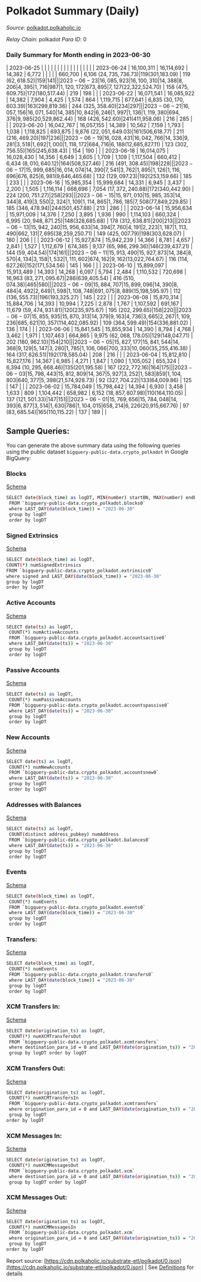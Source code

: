 # Polkadot Summary (Daily)

_Source_: [polkadot.polkaholic.io](https://polkadot.polkaholic.io)

*Relay Chain*: polkadot
*Para ID*: 0



### Daily Summary for Month ending in 2023-06-30


| 2023-06-25 |  |  |  |  |  |  |  |  |  |   |   |   |  |  |  |
| 2023-06-24 | 16,100,311 | 16,114,692 | 14,382 | 6,772 |  |  |  |  | 660,700 | 6,106 ($24,735,736.73) | 119 ($301,183.09) | 119 ($62,618.52) | 159 | 141 |  |
| 2023-06-23 | 16,085,923 | 16,100,310 | 14,388 | 8,206 | 4,395 | 1,716 | 987 | 1,120,172 | 673,895 | 7,127 ($22,322,524.70) | 158 ($475,609.75) | 172 ($180,517.44) | 219 | 198 |  |
| 2023-06-22 | 16,071,541 | 16,085,922 | 14,382 | 7,904 | 4,425 | 1,574 | 864 | 1,119,715 | 677,641 | 6,835 ($30,170,603.39) | 163 ($299,819.36) | 244 ($325,358.40) | 234 | 297 |  |
| 2023-06-21 | 16,057,156 | 16,071,540 | 14,385 | 10,842 | 6,246 | 1,997 | 1,136 | 1,119,380 | 694,376 | 9,985 ($20,529,862.44) | 168 ($426,542.60) | 241 ($411,958.06) | 216 | 285 |  |
| 2023-06-20 | 16,042,767 | 16,057,155 | 14,389 | 10,562 | 7,159 | 1,793 | 1,038 | 1,118,825 | 693,875 | 9,876 ($22,051,649.03) | 161 ($506,618.77) | 211 ($216,469.20) | 197 | 236 |  |
| 2023-06-19 | 16,028,431 | 16,042,766 | 14,336 | 9,281 | 3,518 | 1,692 | 1,000 | 1,118,172 | 684,716 | 6,188 ($12,685,827.11) | 123 ($302,756.55) | 165 ($245,638.43) | 154 | 190 |  |
| 2023-06-18 | 16,014,075 | 16,028,430 | 14,356 | 6,649 | 3,605 | 1,709 | 1,109 | 1,117,504 | 660,412 | 6,434 ($8,010,640.12) | 164 ($508,527.46) | 216 ($491,308.45) | 198 | 228 |  |
| 2023-06-17 | 15,999,685 | 16,014,074 | 14,390 | 7,541 | 3,762 | 1,895 | 1,126 | 1,116,696 | 676,825 | 6,981 ($9,646,465.68) | 132 ($129,097.23) | 192 ($253,159.66) | 185 | 233 |  |
| 2023-06-16 | 15,985,354 | 15,999,684 | 14,331 | 6,945 | 3,437 | 2,200 | 1,505 | 1,116,114 | 668,696 | 7,054 ($17,372,240.88) | 172 ($340,442.90) | 224 ($200,751.27) | 258 | 293 |  |
| 2023-06-15 | 15,971,010 | 15,985,353 | 14,344 | 8,419 | 3,550 | 2,324 | 1,109 | 1,114,865 | 1,786,185 | 7,508 ($77,849,229.85) | 185 ($346,478.94) | 244 ($501,457.88) | 213 | 286 |  |
| 2023-06-14 | 15,956,634 | 15,971,009 | 14,376 | 7,250 | 3,895 | 1,936 | 990 | 1,114,103 | 660,324 | 6,995 ($20,948,871.25) | 148 ($328,685.68) | 178 ($312,638.81) | 200 | 213 |  |
| 2023-06-13 | 15,942,240 | 15,956,633 | 14,394 | 7,760 | 4,191 | 2,223 | 1,187 | 1,113,490 | 662,131 | 7,695 ($38,259,250.71) | 149 ($425,007.79) | 198 ($303,628.07) | 180 | 206 |  |
| 2023-06-12 | 15,927,874 | 15,942,239 | 14,366 | 8,781 | 4,657 | 2,841 | 1,527 | 1,112,679 | 674,385 | 9,137 ($65,986,299.36) | 146 ($239,437.21) | 144 ($59,404.54) | 174 | 161 |  |
| 2023-06-11 | 15,913,490 | 15,927,873 | 14,384 | 8,570 | 4,134 | 3,158 | 1,532 | 1,111,602 | 674,162 | 9,162 ($13,022,764.67) | 116 ($114,627.26) | 152 ($171,534.56) | 145 | 166 |  |
| 2023-06-10 | 15,899,097 | 15,913,489 | 14,393 | 14,268 | 6,097 | 5,794 | 2,484 | 1,110,532 | 720,698 | 16,963 ($83,271,095.67) | 286 ($639,405.54) | 416 ($510,074.38) | 465 | 580 |  |
| 2023-06-09 | 15,884,707 | 15,899,096 | 14,390 | 8,484 | 4,492 | 2,649 | 1,598 | 1,108,748 | 691,075 | 8,889 ($15,198,595.97) | 112 ($136,555.73) | 196 ($193,325.27) | 145 | 222 |  |
| 2023-06-08 | 15,870,314 | 15,884,706 | 14,393 | 10,994 | 7,225 | 2,878 | 1,767 | 1,107,592 | 691,167 | 11,679 ($59,474,931.81) | 120 ($235,975.67) | 195 ($202,299.65) | 158 | 220 |  |
| 2023-06-07 | 15,855,935 | 15,870,313 | 14,379 | 9,163 | 4,736 | 3,665 | 2,267 | 1,109,236 | 685,621 | 10,357 ($114,402,085.92) | 109 ($364,599.49) | 154 ($336,881.02) | 136 | 174 |  |
| 2023-06-06 | 15,841,545 | 15,855,934 | 14,390 | 8,794 | 4,768 | 3,462 | 1,971 | 1,107,463 | 664,865 | 9,975 ($62,068,178.05) | 129 ($148,047.71) | 202 ($180,962.10) | 154 | 210 |  |
| 2023-06-05 | 15,827,177 | 15,841,544 | 14,368 | 9,129 | 5,147 | 3,280 | 1,785 | 1,106,066 | 700,333 | 10,060 ($35,255,416.38) | 164 ($317,626.51) | 192 ($178,585.04) | 208 | 216 |  |
| 2023-06-04 | 15,812,810 | 15,827,176 | 14,367 | 6,985 | 4,271 | 1,847 | 1,090 | 1,105,052 | 655,324 | 6,394 ($10,295,668.46) | 135 ($201,195.58) | 167 ($222,772.16) | 164 | 175 |  |
| 2023-06-03 | 15,798,443 | 15,812,809 | 14,367 | 5,927 | 3,252 | 1,583 | 859 | 1,104,803 | 640,377 | 5,398 ($21,574,928.73) | 92 ($327,704.22) | 133 ($64,009.86) | 125 | 147 |  |
| 2023-06-02 | 15,784,049 | 15,798,442 | 14,394 | 6,930 | 3,458 | 1,633 | 809 | 1,104,442 | 658,982 | 6,152 ($18,857,807.98) | 110 ($164,110.05) | 137 ($121,501.33) | 147 | 151 |  |
| 2023-06-01 | 15,769,656 | 15,784,048 | 14,393 | 6,877 | 3,514 | 1,630 | 786 | 1,104,015 | 658,214 | 6,226 ($20,915,667.76) | 97 ($83,685.54) | 165 ($110,115.22) | 137 | 189 |  |

## Sample Queries:
You can generate the above summary data using the following queries using the public dataset `bigquery-public-data.crypto_polkadot` in Google BigQuery:


### Blocks 

[Schema](https://github.com/colorfulnotion/substrate-etl/blob/main/schema/blocks.json)

```bash
SELECT date(block_time) as logDT, MIN(number) startBN, MAX(number) endBN, COUNT(*) numBlocks 
 FROM `bigquery-public-data.crypto_polkadot.blocks0`  
 where LAST_DAY(date(block_time)) = "2023-06-30" 
 group by logDT 
 order by logDT
```

### Signed Extrinsics 

[Schema](https://github.com/colorfulnotion/substrate-etl/blob/main/schema/extrinsics.json)

```bash
SELECT date(block_time) as logDT, 
COUNT(*) numSignedExtrinsics 
FROM `bigquery-public-data.crypto_polkadot.extrinsics0`  
where signed and LAST_DAY(date(block_time)) = "2023-06-30" 
group by logDT 
order by logDT
```

### Active Accounts 

[Schema](https://github.com/colorfulnotion/substrate-etl/blob/main/schema/accountsactive.json)

```bash
SELECT date(ts) as logDT, 
 COUNT(*) numActiveAccounts 
 FROM `bigquery-public-data.crypto_polkadot.accountsactive0` 
 where LAST_DAY(date(ts)) = "2023-06-30" 
 group by logDT 
 order by logDT
```

### Passive Accounts 

[Schema](https://github.com/colorfulnotion/substrate-etl/blob/main/schema/accountspassive.json)

```bash
SELECT date(ts) as logDT, 
 COUNT(*) numPassiveAccounts 
 FROM `bigquery-public-data.crypto_polkadot.accountspassive0` 
 where LAST_DAY(date(ts)) = "2023-06-30" 
 group by logDT 
 order by logDT
```

### New Accounts 

[Schema](https://github.com/colorfulnotion/substrate-etl/blob/main/schema/accountsnew.json)

```bash
SELECT date(ts) as logDT, 
 COUNT(*) numNewAccounts 
 FROM `bigquery-public-data.crypto_polkadot.accountsnew0` 
 where LAST_DAY(date(ts)) = "2023-06-30" 
 group by logDT
 order by logDT
```

### Addresses with Balances 

[Schema](https://github.com/colorfulnotion/substrate-etl/blob/main/schema/balances.json)

```bash
SELECT date(ts) as logDT,
 COUNT(distinct address_pubkey) numAddress 
 FROM `bigquery-public-data.crypto_polkadot.balances0` 
 where LAST_DAY(date(ts)) = "2023-06-30" 
 group by logDT 
 order by logDT
```

### Events 

[Schema](https://github.com/colorfulnotion/substrate-etl/blob/main/schema/events.json)

```bash
SELECT date(block_time) as logDT, 
 COUNT(*) numEvents 
 FROM `bigquery-public-data.crypto_polkadot.events0` 
 where LAST_DAY(date(block_time)) = "2023-06-30" 
 group by logDT 
 order by logDT
```

### Transfers:

[Schema](https://github.com/colorfulnotion/substrate-etl/blob/main/schema/transfers.json)

```bash
SELECT date(block_time) as logDT, 
 COUNT(*) numEvents 
 FROM `bigquery-public-data.crypto_polkadot.transfers0` 
 where LAST_DAY(date(block_time)) = "2023-06-30" 
 group by logDT 
 order by logDT
```

### XCM Transfers In: 

[Schema](https://github.com/colorfulnotion/substrate-etl/blob/main/schema/xcmtransfers.json)

```bash
SELECT date(origination_ts) as logDT, 
 COUNT(*) numXCMTransfersOut 
 FROM `bigquery-public-data.crypto_polkadot.xcmtransfers` 
 where destination_para_id = 0 and LAST_DAY(date(origination_ts)) = "2023-06-30" 
 group by logDT order by logDT
```

### XCM Transfers Out: 

[Schema](https://github.com/colorfulnotion/substrate-etl/blob/main/schema/xcmtransfers.json)

```bash
SELECT date(origination_ts) as logDT, 
 COUNT(*) numXCMTransfersIn 
 FROM `bigquery-public-data.crypto_polkadot.xcmtransfers` 
 where origination_para_id = 0 and LAST_DAY(date(origination_ts)) = "2023-06-30" 
 group by logDT 
order by logDT
```

### XCM Messages In: 

[Schema](https://github.com/colorfulnotion/substrate-etl/blob/main/schema/xcm.json)

```bash
SELECT date(origination_ts) as logDT, 
 COUNT(*) numXCMMessagesOut 
 FROM `bigquery-public-data.crypto_polkadot.xcm` 
 where destination_para_id = 0 and LAST_DAY(date(origination_ts)) = "2023-06-30" 
 group by logDT order by logDT
```

### XCM Messages Out: 

[Schema](https://github.com/colorfulnotion/substrate-etl/blob/main/schema/xcm.json)

```bash
SELECT date(origination_ts) as logDT, 
 COUNT(*) numXCMMessagesIn 
 FROM `bigquery-public-data.crypto_polkadot.xcm` 
 where origination_para_id = 0 and LAST_DAY(date(origination_ts)) = "2023-06-30" 
 group by logDT 
order by logDT
```


Report source: [https://cdn.polkaholic.io/substrate-etl/polkadot/0.json](https://cdn.polkaholic.io/substrate-etl/polkadot/0.json) | See [Definitions](/DEFINITIONS.md) for details
